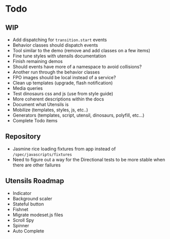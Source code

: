 
# Todo

## WIP
- Add dispatching for `transition.start` events
- Behavior classes should dispatch events
- Tool similar to the demo (remove and add classes on a few items)
- Fine tune styles with utensils documentation
- Finish remaining demos
- Should events have more of a namespace to avoid collisions?
- Another run through the behavior classes
- FPO images should be local instead of a service?
- Clean up templates (upgrade, flash notification)
- Media queries
- Test dinosaurs css and js (use from style guide)
- More coherent descriptions within the docs
- Document what Utensils is
- Mobilize (templates, styles, js, etc..)
- Generators (templates, script, utensil, dinosaurs, polyfill, etc...)
- Complete Todo items

## Repository
- Jasmine rice loading fixtures from app instead of
  `/spec/javascripts/fixtures`
- Need to figure out a way for the Directional tests to be more stable
  when there are other failures

## Utensils Roadmap
- Indicator
- Background scaler
- Stateful button
- Fishnet
- Migrate modeset.js files
- Scroll Spy
- Spinner
- Auto Complete

